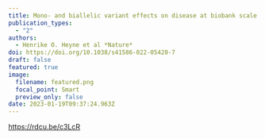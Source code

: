 ```yaml
---
title: Mono- and biallelic variant effects on disease at biobank scale.
publication_types:
  - "2"
authors:
  - Henrike O. Heyne et al *Nature*
doi: https://doi.org/10.1038/s41586-022-05420-7
draft: false
featured: true
image:
  filename: featured.png
  focal_point: Smart
  preview_only: false
date: 2023-01-19T09:37:24.963Z
---
```

https://rdcu.be/c3LcR